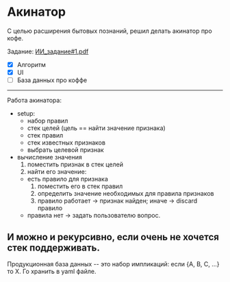 # Акинатор

С целью расширения бытовых познаний, решил делать акинатор про кофе.

Задание: [ИИ_задание#1.pdf](https://drive.google.com/drive/folders/1KI9peDWk-RDMXwyCGJ110MJRmmMsuzOj)

- [x] Алгоритм
- [x] UI
- [ ] База данных про коффе

---

Работа акинатора:
- setup:
  - набор правил
  - стек целей (цель == найти значение признака)
  - стек правил
  - стек известных признаков
  - выбрать целевой признак
- вычисление значения
  1. поместить признак в стек целей 
  2. найти его значение:
    - есть правило для признака
      1. поместить его в стек правил
      2. определить значение необходимых для правила признаков
      3. правило работает -> признак найден; иначе -> discard правило
    - правила нет -> задать пользователю вопрос. 

И можно и рекурсивно, если очень не хочется стек поддерживать.
---
Продукционная база данных -- это набор импликаций:
если {A, B, C, ...} то X. Го хранить в yaml файле.